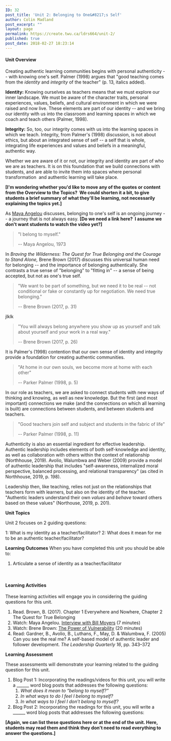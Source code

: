 ```yaml
---
ID: 32
post_title: 'Unit 2: Belonging to One&#8217;s Self'
author: Colin Madland
post_excerpt: ""
layout: page
permalink: https://create.twu.ca/ldrs664/unit-2/
published: true
post_date: 2018-02-27 18:23:14
---
```

<h4>Unit Overview</h4>
Creating authentic learning communities begins with personal authenticity -- with knowing one's self. Palmer (1998) argues that "good teaching comes from the<em> identity</em> and <em>integrity</em> of the teacher" (p. 13, italics added).

<strong>Identity:</strong> Knowing ourselves as teachers means that we must explore our inner landscape. We must be aware of the character traits, personal experiences, values, beliefs, and cultural environment in which we were raised and now live. These elements are part of our identity -- and we bring our identity with us into the classroom and learning spaces in which we coach and teach others (Palmer, 1998).

<strong>Integrity:</strong> So, too, our integrity comes with us into the learning spaces in which we teach. Integrity, from Palmer's (1998) discussion, is not about ethics, but about an integrated sense of self -- a self that is whole, integrating life experiences and values and beliefs in a meaningful, authentic way.

Whether we are aware of it or not, our integrity and identity are part of who we are as teachers. It is on this foundation that we build connections with students, and are able to invite them into spaces where personal transformation  and authentic learning will take place.

<strong>[I'm wondering whether you'd like to move any of the quotes or content from the Overview to the Topics?  We could shorten it a bit, to give students a brief summary of what they'll be learning, not necessarily explaining the topics yet.]</strong>

As <a href="http://billmoyers.com/content/conversation-maya-angelou" target="_blank" rel="noopener">Maya Angelou</a> discusses, belonging to one's self is an ongoing journey -- a journey that is not always easy. <strong>[Do we need a link here?  I assume we don't want students to watch the video yet?]</strong>
<blockquote>"I belong to myself."

-- Maya Angelou, 1973</blockquote>
In <em>Braving the Wilderness: The Quest for True Belonging and the Courage to Stand Alone, </em>Brene Brown (2017) discusses this universal human need for belonging -- and the importance of belonging authentically. She contrasts a true sense of "belonging" to "fitting in" -- a sense of being accepted, but not as one's true self.
<blockquote>"We want to be part of something, but we need it to be real -- not conditional or fake or constantly up for negotiation. We need true belonging."

-- Brene Brown (2017, p. 31)</blockquote>
jlklk
<blockquote>"You will always belong anywhere you show up as yourself and talk about yourself and your work in a real way."

-- Brene Brown (2017, p. 26)</blockquote>
It is Palmer's (1998) contention that our own sense of identity and integrity provide a foundation for creating authentic communities.
<blockquote>"At home in our own souls, we become more at home with each other"

-- Parker Palmer (1998, p. 5)</blockquote>
In our role as teachers, we are asked to connect students with new ways of thinking and knowing, as well as new knowledge. But the first (and most important) connections we make (and the connections on which all learning is built) are connections between students, and between students and teachers.
<blockquote>"Good teachers join self and subject and students in the fabric of life"

-- Parker Palmer (1998, p. 11)</blockquote>
Authenticity is also an essential ingredient for effective leadership. Authentic leadership includes elements of both self-knowledge and identity, as well as collaboration with others within the context of relationship (Northhouse, 2019). Avolio, Walumbwa and Weber (2009) provide a model of authentic leadership that includes "self-awareness, internalized moral perspective, balanced processing, and relational transparency" (as cited in Northhouse, 2019, p. 198).

Leadership then, like teaching, relies not just on the relationships that teachers form with learners, but also on the identity of the teacher. "Authentic leaders understand their own <em>values</em> and <em>behave </em>toward others based on these values" (Northouse, 2019, p. 201).

<strong>Unit Topics</strong>

Unit 2 focuses on 2 guiding questions:

1: What is my identity as a teacher/facilitator?
2: What does it mean for me to be an authentic teacher/facilitator?

<strong>Learning Outcomes</strong>
When you have completed this unit you should be able to:

1. Articulate a sense of identity as a teacher/facilitator

&nbsp;
<h4>Learning Activities</h4>
These learning activities will engage you in considering the guiding questions for this unit.
<ol>
 	<li>Read. Brown, B. (2017). Chapter 1 Everywhere and Nowhere, Chapter 2 The Quest for True Belonging</li>
 	<li>Watch: Maya Angelou. <a href="http://billmoyers.com/content/conversation-maya-angelou/" target="_blank" rel="noopener">Interview with Bill Moyers</a> (7 minutes)</li>
 	<li>Watch: Brene Brown: <a href="https://www.ted.com/talks/brene_brown_on_vulnerability" target="_blank" rel="noopener">The Power of Vulnerability</a> (20 minutes)</li>
 	<li>Read: Gardner, B., Avolio, B., Luthans, F., May, D. &amp; Walumbwa, F. (2005) Can you see the real me? A self-based model of authentic leader and follower development. <em>The Leadership Quarterly 16</em>, pp. 343–372</li>
</ol>
<strong>Learning Assessment</strong>

These assessments will demonstrate your learning related to the guiding question for this unit.
<ol>
 	<li>Blog Post 1: Incorporating the readings/videos for this unit, you will write a ______ word blog posts that addresses the following questions:<i> </i>
<ol>
 	<li><i>What does it mean to “belong to myself?” </i></li>
 	<li><i>In what ways to do I feel I belong to myself? </i></li>
 	<li><i>In what ways to I feel I don’t belong to myself?</i></li>
</ol>
</li>
 	<li>Blog Post 2: Incorporating the readings for this unit, you will write a ______ word blog posts that addresses the following questions:<i> </i></li>
</ol>
<strong>[Again, we can list these questions here or at the end of the unit. Here, students may read them and think they don't need to read everything to answer the questions.]</strong>

&nbsp;